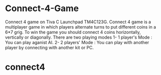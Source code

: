 # Connect-4-Game
Connect 4 game on Tiva C Launchpad TM4C123G.
Connect 4 game is a multiplayer game in which players alternate turns to put different coins in a 6*7 grig.
To win the game you should connect 4 coins horizontally, vertically or diagonally.
There are two playing modes
1- 1 player's Mode : You can play aganist AI.
2- 2 players' Mode : You can play with another player by connecting with another kit or PC.
# connect4
